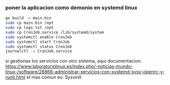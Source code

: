 
### poner la aplicacion como demonio en systemd linux
```bash
go build -o main.bin
sudo cp main.bin /opt
sudo cp logs.txt /opt
sudo cp CronJob.service /lib/systemd/system
sudo systemctl enable CronJob
sudo systemctl start CronJob 
sudo systemctl status CronJob
journalctl -u CronJob.service
```

si gestionas los servicios con otro sistema, aqui documentacion:
https://www.laboratoriolinux.es/index.php/-noticias-mundo-linux-/software/28866-administrar-servicios-con-systemd-sysv-openrc-y-runit.html
el mas comun es: Sysvinit


